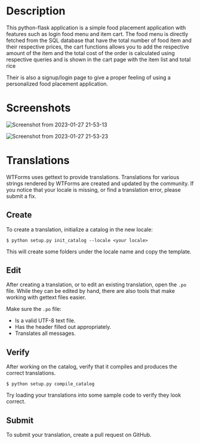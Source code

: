 # Description

This python-flask application is a simple food placement application with features such as login food menu and item cart.
The food menu is directly fetched from the SQL database that have the total number of food item and their respective 
prices, the cart functions allows you to add the respective amount of the item and the total cost of the order is calculated using respective queries and is shown in the cart page with the item list and total rice

Their is also a signup/login page to give a proper feeling of using a personalized food placement application.

# Screenshots


![Screenshot from 2023-01-27 21-53-13](https://user-images.githubusercontent.com/84196130/215138770-e9e96d02-7988-4be0-99ad-0b005d929cbd.png)

![Screenshot from 2023-01-27 21-53-23](https://user-images.githubusercontent.com/84196130/215138815-02b2c4d2-521a-4614-a8d9-964eaccb1f31.png)




Translations
============

WTForms uses gettext to provide translations. Translations for various
strings rendered by WTForms are created and updated by the community. If
you notice that your locale is missing, or find a translation error,
please submit a fix.


Create
------

To create a translation, initialize a catalog in the new locale:

```
$ python setup.py init_catalog --locale <your locale>
```

This will create some folders under the locale name and copy the
template.

Edit
----

After creating a translation, or to edit an existing translation, open
the ``.po`` file. While they can be edited by hand, there are also tools
that make working with gettext files easier.

Make sure the `.po` file:

- Is a valid UTF-8 text file.
- Has the header filled out appropriately.
- Translates all messages.


Verify
------

After working on the catalog, verify that it compiles and produces the
correct translations.

```
$ python setup.py compile_catalog
```

Try loading your translations into some sample code to verify they look
correct.


Submit
------

To submit your translation, create a pull request on GitHub.
